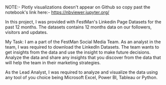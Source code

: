 NOTE:- 
Plotly visualizations doesn't appear on Github so copy past the notebook's link here:- https://nbviewer.jupyter.org/

In this project, I was provided with FestMan's Linkedin Page Datasets for the past 12 months. The datasets contains 12 months data on our followers, visitors and updates.

My Task:
I am a part of the FestMan Social Media Team. As an analyst in the team, I was required to download the LinkedIn Datasets.
The team wants to get insights from the data and use the insight to make future decisions. Analyze the data and share any insights that you discover from the data 
that will help the team in their marketing strategies.

As the Lead Analyst, I was required to analyze and visualize the data using any tool of you choice being Microsoft Excel, Power BI, Tableau or Python.

